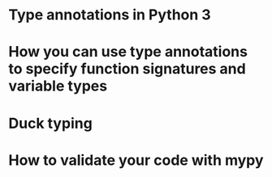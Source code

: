 # Type annotations in Python 3
# How you can use type annotations to specify function signatures and variable types
# Duck typing
# How to validate your code with mypy
